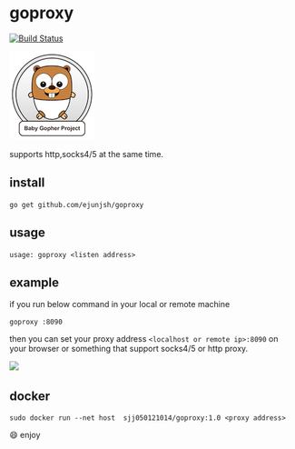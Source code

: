 # goproxy
[![Build Status](https://travis-ci.org/ejunjsh/goproxy.svg?branch=master)](https://travis-ci.org/ejunjsh/goproxy)

[![baby-gopher](https://raw.githubusercontent.com/drnic/babygopher-site/gh-pages/images/babygopher-badge.png)](http://www.babygopher.org)

supports http,socks4/5 at the same time.

## install

    go get github.com/ejunjsh/goproxy


## usage

    usage: goproxy <listen address>
    
## example

if you run below command in your local or remote machine

    goproxy :8090
    
then you can set your proxy address `<localhost or remote ip>:8090` on your browser or something that support socks4/5 or http proxy.

[![](http://idiotsky.top/images3/goproxy.png)](http://idiotsky.top/images3/goproxy.png)

## docker

    sudo docker run --net host  sjj050121014/goproxy:1.0 <proxy address>


😄 enjoy
